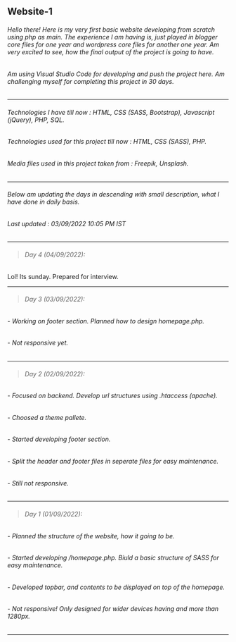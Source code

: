 ## Website-1

###### Hello there! Here is my very first basic website developing from scratch using php as main. The experience I am having is, just played in blogger core files for one year and wordpress core files for another one year. Am very excited to see, how the final output of the project is going to have.

###### Am using Visual Studio Code for developing and push the project here. Am challenging myself for completing this project in 30 days.

----------

###### Technologies I have till now : HTML, CSS (SASS, Bootstrap), Javascript (jQuery), PHP, SQL.

###### Technologies used for this project till now : HTML, CSS (SASS), PHP.

###### Media files used in this project taken from : Freepik, Unsplash.

----------

###### Below am updating the days in descending with small description, what I have done in daily basis.

###### Last updated : 03/09/2022 10:05 PM IST

----------

> ###### Day 4 (04/09/2022):

Lol! Its sunday. Prepared for interview.

----------

> ###### Day 3 (03/09/2022):

###### - Working on footer section. Planned how to design homepage.php.
###### - Not responsive yet.
  
----------

> ###### Day 2 (02/09/2022):

###### - Focused on backend. Develop url structures using .htaccess (apache).
###### - Choosed a theme pallete.
###### - Started developing footer section.
###### - Split the header and footer files in seperate files for easy maintenance.
###### - Still not responsive.
  
----------

> ###### Day 1 (01/09/2022):

###### - Planned the structure of the website, how it going to be.
###### - Started developing /homepage.php. Biuld a basic structure of SASS for easy maintenance.
###### - Developed topbar, and contents to be displayed on top of the homepage.
###### - Not responsive! Only designed for wider devices having and more than 1280px.
  
----------
